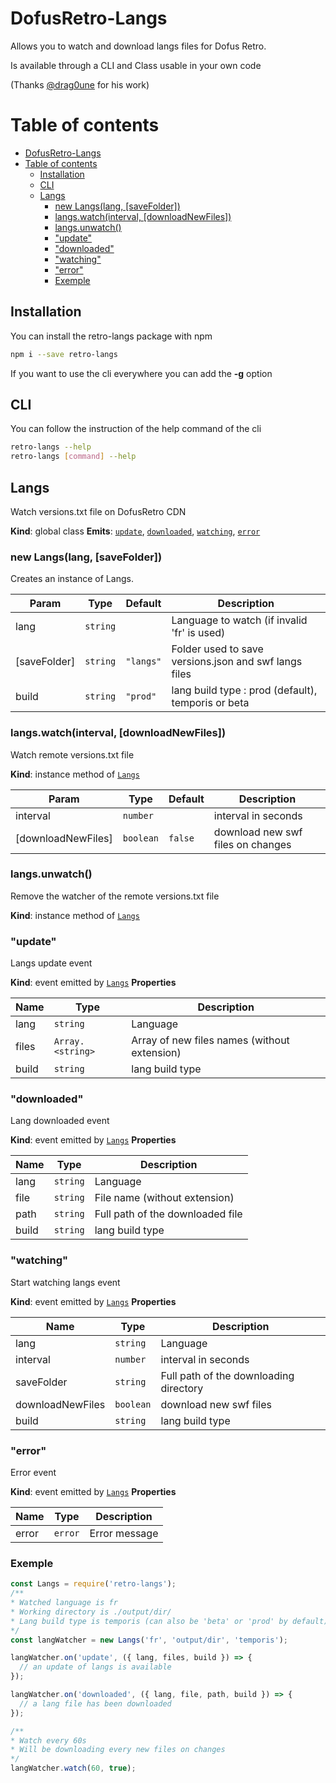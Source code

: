 # DofusRetro-Langs 

Allows you to watch and download langs files for Dofus Retro.

Is available through a CLI and Class usable in your own code 

(Thanks [@drag0une](https://github.com/drag0une) for his work)


# Table of contents
- [DofusRetro-Langs](#dofusretro-langs)
- [Table of contents](#table-of-contents)
  - [Installation](#installation)
  - [CLI](#cli)
  - [Langs](#langs)
    - [new Langs(lang, [saveFolder])](#new-langslang-savefolder)
    - [langs.watch(interval, [downloadNewFiles])](#langswatchinterval-downloadnewfiles)
    - [langs.unwatch()](#langsunwatch)
    - ["update"](#update)
    - ["downloaded"](#downloaded)
    - ["watching"](#watching)
    - ["error"](#error)
    - [Exemple](#exemple)

<a name="Installation"></a>

## Installation

You can install the retro-langs package with npm
```bash
npm i --save retro-langs
```

If you want to use the cli everywhere you can add the **-g** option

<a name="CLI"></a>

## CLI
You can follow the instruction of the help command of the cli

```bash
retro-langs --help
retro-langs [command] --help
```

<a name="Langs"></a>

## Langs
Watch versions.txt file on DofusRetro CDN

**Kind**: global class
**Emits**: [<code>update</code>](#Langs+update), 
[<code>downloaded</code>](#Langs+downloaded), 
[<code>watching</code>](#Langs+watching), 
[<code>error</code>](#Langs+error)

<a name="new_Langs_new"></a>

### new Langs(lang, [saveFolder])
Creates an instance of Langs.


| Param        | Type                | Default                        | Description                                           |
| ------------ | ------------------- | ------------------------------ | ----------------------------------------------------- |
| lang         | <code>string</code> |                                | Language to watch (if invalid 'fr' is used)           |
| [saveFolder] | <code>string</code> | <code>&quot;langs&quot;</code> | Folder used to save versions.json and swf langs files |
| build | <code>string</code> | <code>&quot;prod&quot;</code> | lang build type : prod (default), temporis or beta |

<a name="Langs+watch"></a>

### langs.watch(interval, [downloadNewFiles])
Watch remote versions.txt file

**Kind**: instance method of [<code>Langs</code>](#Langs)

| Param              | Type                 | Default            | Description                       |
| ------------------ | -------------------- | ------------------ | --------------------------------- |
| interval           | <code>number</code>  |                    | interval in seconds                    |
| [downloadNewFiles] | <code>boolean</code> | <code>false</code> | download new swf files on changes |

<a name="Langs+unwatch"></a>

### langs.unwatch()
Remove the watcher of the remote versions.txt file

**Kind**: instance method of [<code>Langs</code>](#Langs)
<a name="Langs+update"></a>

### "update"
Langs update event

**Kind**: event emitted by [<code>Langs</code>](#Langs)
**Properties**

| Name  | Type                              | Description                                  |
| ----- | --------------------------------- | -------------------------------------------- |
| lang  | <code>string</code>               | Language                                     |
| files | <code>Array.&lt;string&gt;</code> | Array of new files names (without extension) |
| build | <code>string</code> | lang build type |

<a name="Langs+downloaded"></a>

### "downloaded"
Lang downloaded event

**Kind**: event emitted by [<code>Langs</code>](#Langs)
**Properties**

| Name | Type                | Description                      |
| ---- | ------------------- | -------------------------------- |
| lang | <code>string</code> | Language                         |
| file | <code>string</code> | File name (without extension)    |
| path | <code>string</code> | Full path of the downloaded file |
| build | <code>string</code> | lang build type |

<a name="Langs+watching"></a>

### "watching"
Start watching langs event

**Kind**: event emitted by [<code>Langs</code>](#Langs)
**Properties**

| Name | Type                | Description                      |
| ---- | ------------------- | -------------------------------- |
| lang | <code>string</code> | Language                         |
| interval | <code>number</code> | interval in seconds          |
| saveFolder | <code>string</code> | Full path of the downloading directory |
| downloadNewFiles | <code>boolean</code> | download new swf files |
| build | <code>string</code> | lang build type |

<a name="Langs+error"></a>

### "error"
Error event

**Kind**: event emitted by [<code>Langs</code>](#Langs)
**Properties**

| Name | Type                | Description                      |
| ---- | ------------------- | -------------------------------- |
| error | <code>error</code> | Error message                   |

<a name="Langs+exemple"></a>

### Exemple
```js
const Langs = require('retro-langs');
/**
* Watched language is fr
* Working directory is ./output/dir/
* Lang build type is temporis (can also be 'beta' or 'prod' by default)
*/
const langWatcher = new Langs('fr', 'output/dir', 'temporis');

langWatcher.on('update', ({ lang, files, build }) => {
  // an update of langs is available
});

langWatcher.on('downloaded', ({ lang, file, path, build }) => {
  // a lang file has been downloaded
});

/**
* Watch every 60s
* Will be downloading every new files on changes
*/
langWatcher.watch(60, true); 
```
